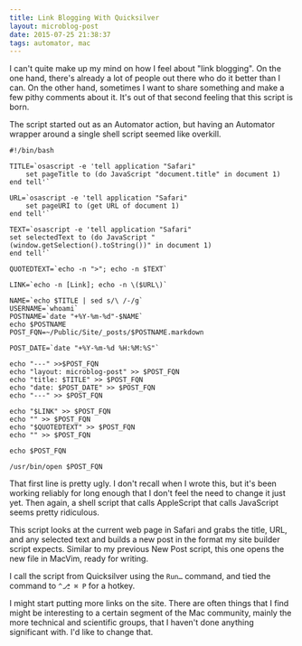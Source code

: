 ```yaml
---
title: Link Blogging With Quicksilver
layout: microblog-post
date: 2015-07-25 21:38:37
tags: automator, mac 
---
```


I can't quite make up my mind on how I feel about "link blogging". On the one hand, there's already a lot of people out there who do it better than I can. On the other hand, sometimes I want to share something and make a few pithy comments about it. It's out of that second feeling that this script is born. 

The script started out as an Automator action, but having an Automator wrapper around a single shell script seemed like overkill.


	#!/bin/bash
		
	TITLE=`osascript -e 'tell application "Safari" 
		set pageTitle to (do JavaScript "document.title" in document 1)
	end tell'`

	URL=`osascript -e 'tell application "Safari" 
		set pageURI to (get URL of document 1)	
	end tell'`

	TEXT=`osascript -e 'tell application "Safari"
	set selectedText to (do JavaScript "(window.getSelection().toString())" in document 1)
	end tell'`

	QUOTEDTEXT=`echo -n ">"; echo -n $TEXT`

	LINK=`echo -n [Link]; echo -n \($URL\)`

	NAME=`echo $TITLE | sed s/\ /-/g`
	USERNAME=`whoami`
	POSTNAME=`date "+%Y-%m-%d"-$NAME`	
	echo $POSTNAME
	POST_FQN=~/Public/Site/_posts/$POSTNAME.markdown

	POST_DATE=`date "+%Y-%m-%d %H:%M:%S"`
	
	echo "---" >>$POST_FQN
	echo "layout: microblog-post" >> $POST_FQN
	echo "title: $TITLE" >> $POST_FQN
	echo "date: $POST_DATE" >> $POST_FQN
	echo "---" >> $POST_FQN

	echo "$LINK" >> $POST_FQN
	echo "" >> $POST_FQN
	echo "$QUOTEDTEXT" >> $POST_FQN
	echo "" >> $POST_FQN

	echo $POST_FQN

	/usr/bin/open $POST_FQN

That first line is pretty ugly. I don't recall when I wrote this, but it's been working reliably for long enough that I don't feel the need to change it just yet. Then again, a shell script that calls AppleScript that calls JavaScript seems pretty ridiculous.

This script looks at the current web page in Safari and grabs the title, URL, and any selected text and builds a new post in the format my site builder script expects. Similar to my previous New Post script, this one opens the new file in MacVim, ready for writing. 

I call the script from Quicksilver using the `Run…` command, and tied the command to `^⎇ ⌘ P` for a hotkey. 

I might start putting more links on the site. There are often things that I find might be interesting to a certain segment of the Mac community, mainly the more technical and scientific groups, that I haven't done anything significant with. I'd like to change that.

